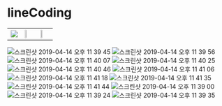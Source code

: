# lineCoding

<table>
  <tr>
    <td>
      <img src="https://user-images.githubusercontent.com/48902155/77853396-e2ed2880-721e-11ea-99d7-220b8947d4b8.png"></img>
    </td>
    <td>
      <img src="https://user-images.githubusercontent.com/48902155/77853398-e41e5580-721e-11ea-959e-1cbb5abc27a0.png" width="30%"></img>
    </td>
    <td>
      <img src="https://user-images.githubusercontent.com/48902155/77853399-e4b6ec00-721e-11ea-8523-0775262ae457.png" width="30%"></img>
    </td>
  </tr>
</table>



![스크린샷 2019-04-14 오후 11 39 45](https://user-images.githubusercontent.com/48902155/77853396-e2ed2880-721e-11ea-99d7-220b8947d4b8.png)
![스크린샷 2019-04-14 오후 11 39 56](https://user-images.githubusercontent.com/48902155/77853398-e41e5580-721e-11ea-959e-1cbb5abc27a0.png)
![스크린샷 2019-04-14 오후 11 40 07](https://user-images.githubusercontent.com/48902155/77853399-e4b6ec00-721e-11ea-8523-0775262ae457.png)
![스크린샷 2019-04-14 오후 11 40 25](https://user-images.githubusercontent.com/48902155/77853400-e4b6ec00-721e-11ea-9ba3-d6482e39e9cb.png)
![스크린샷 2019-04-14 오후 11 40 46](https://user-images.githubusercontent.com/48902155/77853401-e54f8280-721e-11ea-893a-355d58cec53b.png)
![스크린샷 2019-04-14 오후 11 41 06](https://user-images.githubusercontent.com/48902155/77853403-e5e81900-721e-11ea-9145-49701db5d8de.png)
![스크린샷 2019-04-14 오후 11 41 18](https://user-images.githubusercontent.com/48902155/77853405-e5e81900-721e-11ea-8879-6adb6e21ad70.png)
![스크린샷 2019-04-14 오후 11 41 35](https://user-images.githubusercontent.com/48902155/77853406-e680af80-721e-11ea-83d8-cd50248d830e.png)
![스크린샷 2019-04-14 오후 11 41 44](https://user-images.githubusercontent.com/48902155/77853407-e680af80-721e-11ea-81d1-aed70ee63465.png)
![스크린샷 2019-04-14 오후 11 39 00](https://user-images.githubusercontent.com/48902155/77853409-e7194600-721e-11ea-81ac-9b89490c24ec.png)
![스크린샷 2019-04-14 오후 11 39 24](https://user-images.githubusercontent.com/48902155/77853410-e7b1dc80-721e-11ea-8319-873d50278bb3.png)
![스크린샷 2019-04-14 오후 11 39 35](https://user-images.githubusercontent.com/48902155/77853411-e7b1dc80-721e-11ea-8ceb-77c56896c9a1.png)
